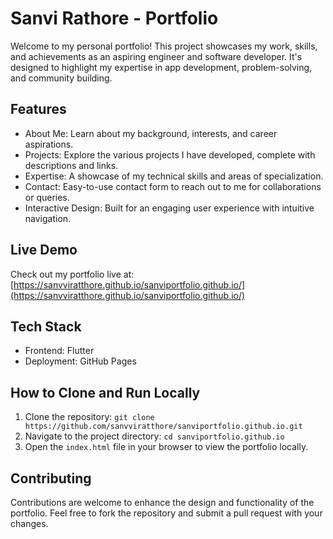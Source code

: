 # Sanvi Rathore - Portfolio

Welcome to my personal portfolio! This project showcases my work, skills, and achievements as an aspiring engineer and software developer. It's designed to highlight my expertise in app development, problem-solving, and community building.

## Features
- About Me: Learn about my background, interests, and career aspirations.
- Projects: Explore the various projects I have developed, complete with descriptions and links.
- Expertise: A showcase of my technical skills and areas of specialization.
- Contact: Easy-to-use contact form to reach out to me for collaborations or queries.
- Interactive Design: Built for an engaging user experience with intuitive navigation.

## Live Demo
Check out my portfolio live at: [https://sanvviratthore.github.io/sanviportfolio.github.io/](https://sanvviratthore.github.io/sanviportfolio.github.io/)

## Tech Stack
- Frontend: Flutter
- Deployment: GitHub Pages

## How to Clone and Run Locally
1. Clone the repository:
   `git clone https://github.com/sanvviratthore/sanviportfolio.github.io.git`
2. Navigate to the project directory:
   `cd sanviportfolio.github.io`
3. Open the `index.html` file in your browser to view the portfolio locally.

## Contributing
Contributions are welcome to enhance the design and functionality of the portfolio. Feel free to fork the repository and submit a pull request with your changes.
